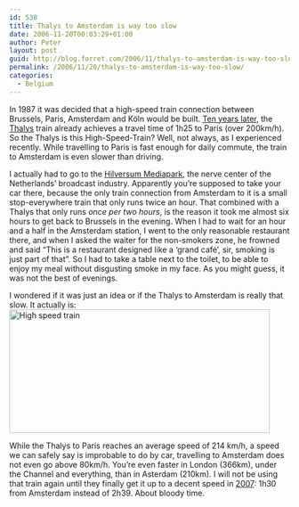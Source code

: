 ```yaml
---
id: 538
title: Thalys to Amsterdam is way too slow
date: 2006-11-20T00:03:29+01:00
author: Peter
layout: post
guid: http://blog.forret.com/2006/11/thalys-to-amsterdam-is-way-too-slow/
permalink: /2006/11/20/thalys-to-amsterdam-is-way-too-slow/
categories:
  - Belgium
---
```

In 1987 it was decided that a high-speed train connection between Brussels, Paris, Amsterdam and Köln would be built. [Ten years later](http://www.thalys.com/be/nl/over-thalys/onderneming/geschiedenis), the [Thalys](http://www.thalys.com) train already achieves a travel time of 1h25 to Paris (over 200km/h). So the Thalys is this High-Speed-Train? Well, not always, as I experienced recently. While travelling to Paris is fast enough for daily commute, the train to Amsterdam is even slower than driving.

I actually had to go to the [Hilversum Mediapark](http://www.mediapark.nl/), the nerve center of the Netherlands&#8217; broadcast industry. Apparently you&#8217;re supposed to take your car there, because the only train connection from Amsterdam to it is a small stop-everywhere train that only runs twice an hour. That combined with a Thalys that only runs _once per two hours_, is the reason it took me almost six hours to get back to Brussels in the evening. When I had to wait for an hour and a half in the Amsterdam station, I went to the only reasonable restaurant there, and when I asked the waiter for the non-smokers zone, he frowned and said &#8220;This is a restaurant designed like a &#8216;grand café&#8217;, sir, smoking is just part of that&#8221;. So I had to take a table next to the toilet, to be able to enjoy my meal without disgusting smoke in my face. As you might guess, it was not the best of evenings.  
<!--more-->

  
I wondered if it was just an idea or if the Thalys to Amsterdam is really that slow. It actually is:  
[<img  src="http://static.flickr.com/118/300412109_100b4d70ab_o.gif" width="468" height="222" alt="High speed train" />](http://www.flickr.com/photos/pforret/300412109/ "Photo Sharing")

While the Thalys to Paris reaches an average speed of 214 km/h, a speed we can safely say is improbable to do by car, travelling to Amsterdam does not even go above 80km/h. You&#8217;re even faster in London (366km), under the Channel and everything, than in Asterdam (210km). I will not be using that train again until they finally get it up to a decent speed in [2007](http://www.thalys.com/be/nl/over-thalys/onderneming/vooruitzichten): 1h30 from Amsterdam instead of 2h39. About bloody time.